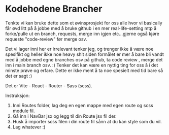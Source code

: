 # Kodehodene Brancher

Tenkte vi kan bruke dette som et øvinsprosjekt for oss alle hvor vi basically får øvd litt på å jobbe med å bruke github i en mer real-life-setting mtp å forke/pulle ut en branch, requests, merge inn igjen etc...gjerne også kjøre requeste "code-review" før merge osv.

Det vi lager inni her er irrelevant tenker jeg, og trenger ikke å være noe spesifikt og heller ikke noe heavy shit siden formålet er mer å bare bli vandt med å jobbe med egne branches osv på github, ta code review , merge det inn i main branch osv. :)
Tenker det kan være en nyttig ting for oss å i det minste prøve og erfare. Dette er ikke ment å ta noe spesielt med tid bare så det er sagt :)

Det er Vite - React - Router - Sass (scss).

Instruksjon:

1. Inni Routes folder, lag deg en egen mappe med egen route og scss module fil.
2. Gå inn i NavBar jsx og legg til din Route jsx fil der.
3. Husk å importer scss filen i din route fil sånn at du kan style som du vil.
4. Lag whatever :)
